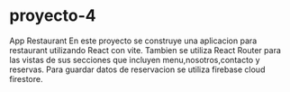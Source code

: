 # proyecto-4
App Restaurant 
En este proyecto se construye una aplicacion para restaurant utilizando
React con vite. Tambien se utiliza React Router para las vistas de sus secciones
que incluyen menu,nosotros,contacto y reservas.
Para guardar datos de reservacion se utiliza firebase cloud firestore.
